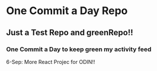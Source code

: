 # One Commit a Day Repo
## Just a Test Repo and greenRepo!!
### One Commit a Day to keep green my activity feed 

6-Sep: More React Projec for ODIN!!